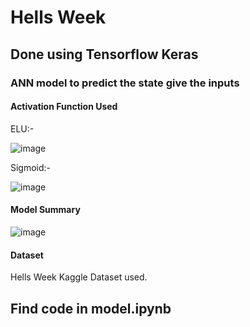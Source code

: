 # Hells Week
## Done using Tensorflow Keras
### ANN model to predict the state give the inputs
#### Activation Function Used
ELU:-


![image](https://github.com/Aditya42069/Hells_Week/assets/135829768/4ec3de4c-51a8-444d-9868-a510690cad72)


Sigmoid:-


![image](https://github.com/Aditya42069/Hells_Week/assets/135829768/f5ed643f-b760-456b-95d2-782373214128)
#### Model Summary
![image](https://github.com/Aditya42069/Hells_Week/assets/135829768/9a678a70-c6f9-4014-b82a-62d7ce6f0c5e)


#### Dataset
Hells Week Kaggle Dataset used.
## Find code in model.ipynb
